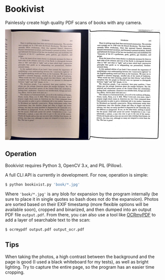 # Bookivist

Painlessly create high quality PDF scans of books with any camera.

![An example page](examples/example1.jpg?raw=true "An example page")

## Operation

Bookivist requires Python 3, OpenCV 3.x, and PIL (Pillow).

A full CLI API is currently in development. For now, operation is simple:

```bash
$ python bookivist.py 'book/*.jpg'
```

Where `'book/*.jpg'` is any blob for expansion by the program internally (be
sure to place it in single quotes so bash does not do the expansion). Photos
are sorted based on their EXIF timestamp (more flexible options will be
available soon), cropped and binarized, and then dumped into an output PDF file
`output.pdf`. From there, you can also use a tool like
[OCRmyPDF](https://github.com/jbarlow83/OCRmyPDF) to add a layer of searchable
text to the scan:

```bash
$ ocrmypdf output.pdf output_ocr.pdf
```

## Tips

When taking the photos, a high contrast between the background and the page is
good (I used a black whiteboard for my tests), as well as bright lighting. Try
to capture the entire page, so the program has an easier time cropping.
